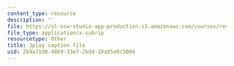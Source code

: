 ```yaml
---
content_type: resource
description: ''
file: https://ol-ocw-studio-app-production.s3.amazonaws.com/courses/res-3-003-learn-to-build-your-own-videogame-with-the-unity-game-engine-and-microsoft-kinect-january-iap-2017/2b9a71d8486933e72bdd10a95e6c500d_s7i_Dpz-DLU.srt
file_type: application/x-subrip
resourcetype: Other
title: 3play caption file
uid: 2b9a71d8-4869-33e7-2bdd-10a95e6c500d
---
```

